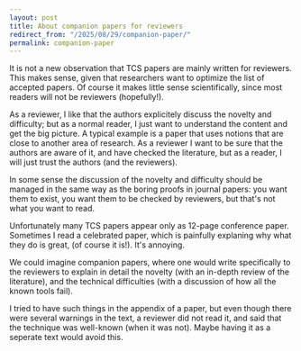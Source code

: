 ```yaml
---
layout: post
title: About companion papers for reviewers
redirect_from: "/2025/08/29/companion-paper/"
permalink: companion-paper
---
```


It is not a new observation that TCS papers are mainly written for reviewers. 
This makes sense, given that researchers want to optimize the 
list of accepted papers. Of course it makes little sense scientifically, 
since most readers will not be reviewers (hopefully!). 

As a reviewer, I like that the authors explicitely discuss the novelty
and difficulty; but as a normal reader, I just want to 
understand the content and get the big picture. A typical example is 
a paper that uses notions that are close to another area of research. As a 
reviewer I want to be sure that the authors are aware of it, and have 
checked the literature, but as a reader, I will just trust the authors (and 
the reviewers). 

In some sense the discussion of the novelty and difficulty should be 
managed in the same way as the boring proofs in journal papers: you want 
them to exist, you want them to be checked by reviewers, but that's not 
what you want to read. 

Unfortunately many TCS papers appear only as 12-page conference paper. 
Sometimes I read a
celebrated paper, which is painfully explaning why what they do is great, 
(of course it is!). It's annoying. 

We could imagine companion papers, where one would write specifically 
to the reviewers to explain in detail the novelty (with an in-depth review 
of the literature), and the technical difficulties (with a discussion 
of how all the known tools fail). 

I tried to have such things in the appendix
of a paper, but even though there were several warnings in the text, a
reviewer did not read it, and said that the technique was well-known (when 
it was not). Maybe having it as a seperate text would avoid this.



